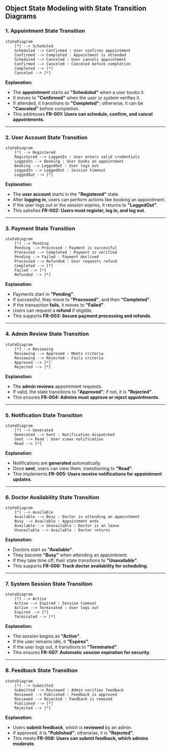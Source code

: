 ## **Object State Modeling with State Transition Diagrams**

### **1. Appointment State Transition**
```mermaid
stateDiagram
    [*] --> Scheduled
    Scheduled --> Confirmed : User confirms appointment
    Confirmed --> Completed : Appointment is attended
    Scheduled --> Canceled : User cancels appointment
    Confirmed --> Canceled : Canceled before completion
    Completed --> [*]
    Canceled --> [*]
```
**Explanation:**
- The **appointment** starts as **"Scheduled"** when a user books it.
- It moves to **"Confirmed"** when the user or system verifies it.
- If attended, it transitions to **"Completed"**; otherwise, it can be **"Canceled"** before completion.
- This addresses **FR-001: Users can schedule, confirm, and cancel appointments**.

---

### **2. User Account State Transition**
```mermaid
stateDiagram
    [*] --> Registered
    Registered --> LoggedIn : User enters valid credentials
    LoggedIn --> Booking : User books an appointment
    Booking --> LoggedOut : User logs out
    LoggedIn --> LoggedOut : Session timeout
    LoggedOut --> [*]
```
**Explanation:**
- The **user account** starts in the **"Registered"** state.
- After **logging in**, users can perform actions like booking an appointment.
- If the user logs out or the session expires, it returns to **"LoggedOut"**.
- This satisfies **FR-002: Users must register, log in, and log out**.

---

### **3. Payment State Transition**
```mermaid
stateDiagram
    [*] --> Pending
    Pending --> Processed : Payment is successful
    Processed --> Completed : Payment is verified
    Pending --> Failed : Payment declined
    Processed --> Refunded : User requests refund
    Completed --> [*]
    Failed --> [*]
    Refunded --> [*]
```
**Explanation:**
- Payments start in **"Pending"**.
- If successful, they move to **"Processed"**, and then **"Completed"**.
- If the transaction **fails**, it moves to **"Failed"**.
- Users can request a **refund** if eligible.
- This supports **FR-003: Secure payment processing and refunds**.

---

### **4. Admin Review State Transition**
```mermaid
stateDiagram
    [*] --> Reviewing
    Reviewing --> Approved : Meets criteria
    Reviewing --> Rejected : Fails criteria
    Approved --> [*]
    Rejected --> [*]
```
**Explanation:**
- The **admin reviews** appointment requests.
- If valid, the state transitions to **"Approved"**; if not, it is **"Rejected"**.
- This ensures **FR-004: Admins must approve or reject appointments**.

---

### **5. Notification State Transition**
```mermaid
stateDiagram
    [*] --> Generated
    Generated --> Sent : Notification dispatched
    Sent --> Read : User views notification
    Read --> [*]
```
**Explanation:**
- Notifications are **generated** automatically.
- Once **sent**, users can view them, transitioning to **"Read"**.
- This implements **FR-005: Users receive notifications for appointment updates**.

---

### **6. Doctor Availability State Transition**
```mermaid
stateDiagram
    [*] --> Available
    Available --> Busy : Doctor is attending an appointment
    Busy --> Available : Appointment ends
    Available --> Unavailable : Doctor is on leave
    Unavailable --> Available : Doctor returns
```
**Explanation:**
- Doctors start as **"Available"**.
- They become **"Busy"** when attending an appointment.
- If they take time off, their state transitions to **"Unavailable"**.
- This supports **FR-006: Track doctor availability for scheduling**.

---

### **7. System Session State Transition**
```mermaid
stateDiagram
    [*] --> Active
    Active --> Expired : Session timeout
    Active --> Terminated : User logs out
    Expired --> [*]
    Terminated --> [*]
```
**Explanation:**
- The session begins as **"Active"**.
- If the user remains idle, it **"Expires"**.
- If the user logs out, it transitions to **"Terminated"**.
- This ensures **FR-007: Automatic session expiration for security**.

---

### **8. Feedback State Transition**
```mermaid
stateDiagram
    [*] --> Submitted
    Submitted --> Reviewed : Admin verifies feedback
    Reviewed --> Published : Feedback is approved
    Reviewed --> Rejected : Feedback is removed
    Published --> [*]
    Rejected --> [*]
```
**Explanation:**
- Users **submit feedback**, which is **reviewed** by an admin.
- If approved, it is **"Published"**; otherwise, it is **"Rejected"**.
- This meets **FR-008: Users can submit feedback, which admins moderate**.
